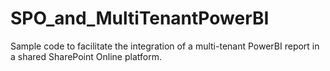 # SPO_and_MultiTenantPowerBI
Sample code to facilitate the integration of a multi-tenant PowerBI report in a shared SharePoint Online platform.
